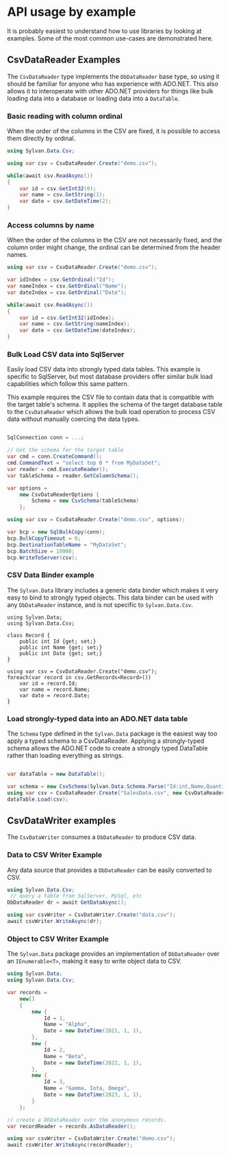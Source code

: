 # API usage by example

It is probably easiest to understand how to use libraries by looking at examples. 
Some of the most common use-cases are demonstrated here.

## CsvDataReader Examples

The `CsvDataReader` type implements the `DbDataReader` base type, so using it should be familiar for anyone who
has experience with ADO.NET. This also allows it to interoperate with other ADO.NET providers for things 
like bulk loading data into a database or loading data into a `DataTable`.

### Basic reading with column ordinal

When the order of the columns in the CSV are fixed, it is possible to access them directly by ordinal.

```C#
using Sylvan.Data.Csv;

using var csv = CsvDataReader.Create("demo.csv");

while(await csv.ReadAsync()) 
{
    var id = csv.GetInt32(0);
    var name = csv.GetString(1);
    var date = csv.GetDateTime(2);
}
```

### Access columns by name

When the order of the columns in the CSV are not necessarily fixed, and the column order might change,
the ordinal can be determined from the header names.

```C#
using var csv = CsvDataReader.Create("demo.csv");

var idIndex = csv.GetOrdinal("Id");
var nameIndex = csv.GetOrdinal("Name");
var dateIndex = csv.GetOrdinal("Date");

while(await csv.ReadAsync()) 
{
    var id = csv.GetInt32(idIndex);
    var name = csv.GetString(nameIndex);
    var date = csv.GetDateTime(dateIndex);
}
```

### Bulk Load CSV data into SqlServer

Easily load CSV data into strongly typed data tables.
This example is specific to SqlServer, but most database providers offer
similar bulk load capabilities which follow this same pattern.

This example requires the CSV file to contain data that is compatible with
the target table's schema. It applies the schema of the target database table
to the `CsvDataReader` which allows the bulk load operation to
process CSV data without manually coercing the data types.

```C#

SqlConnection conn = ...;

// Get the schema for the target table
var cmd = conn.CreateCommand();
cmd.CommandText = "select top 0 * from MyDataSet";
var reader = cmd.ExecuteReader();
var tableSchema = reader.GetColumnSchema();

var options = 
    new CsvDataReaderOptions { 
        Schema = new CsvSchema(tableSchema)
    };

using var csv = CsvDataReader.Create("demo.csv", options);

var bcp = new SqlBulkCopy(conn);
bcp.BulkCopyTimeout = 0;
bcp.DestinationTableName = "MyDataSet";
bcp.BatchSize = 10000;
bcp.WriteToServer(csv);
```

### CSV Data Binder example

The `Sylvan.Data` library includes a generic data binder which makes it 
very easy to bind to strongly typed objects. This data binder can be used
with any `DbDataReader` instance, and is not specific to `Sylvan.Data.Csv`.

```
using Sylvan.Data;
using Sylvan.Data.Csv;

class Record {
    public int Id {get; set;}
    public int Name {get; set;}
    public int Date {get; set;}
}

using var csv = CsvDataReader.Create("demo.csv");
foreach(var record in csv.GetRecords<Record>())
    var id = record.Id;
    var name = record.Name;
    var date = record.Date;
}
```

### Load strongly-typed data into an ADO.NET data table

The `Schema` type defined in the `Sylvan.Data` package is the easiest way
too apply a typed schema to a CsvDataReader. Applying a strongly-typed schema
allows the ADO.NET code to create a strongly typed DataTable rather than
loading everything as strings.

```C#

var dataTable = new DataTable();

var schema = new CsvSchema(Sylvan.Data.Schema.Parse("Id:int,Name,Quantity:int,SalePrice:decimal"));
using var csv = CsvDataReader.Create("SalesData.csv", new CsvDataReaderOptions { Schema = schema});
dataTable.Load(csv);
```


## CsvDataWriter examples

The `CsvDataWriter` consumes a `DbDataReader` to produce CSV data.

### Data to CSV Writer Example

Any data source that provides a `DbDataReader` can be easily converted to CSV.

```C#
using Sylvan.Data.Csv;
 // query a table from SqlServer, MySql, etc
DbDataReader dr = await GetDataAsync();

using var csvWriter = CsvDataWriter.Create("data.csv");
await csvWriter.WriteAsync(dr);
```

### Object to CSV Writer Example

The `Sylvan.Data` package provides an implementation of `DbDataReader` over
an `IEnumerable<T>`, making it easy to write object data to CSV.

```C#
using Sylvan.Data;
using Sylvan.Data.Csv;

var records = 
	new[]
	{
		new { 
			Id = 1, 
			Name = "Alpha", 
			Date = new DateTime(2021, 1, 1),
		},
		new { 
			Id = 2,
			Name = "Beta", 
			Date = new DateTime(2022, 1, 1),
		},
		new {
			Id = 3,
			Name = "Gamma, Iota, Omega",
			Date = new DateTime(2023, 1, 1),
		}
	};

// create a DbDataReader over the anonymous records.
var recordReader = records.AsDataReader();

using var csvWriter = CsvDataWriter.Create("demo.csv");
await csvWriter.WriteAsync(recordReader);
```
